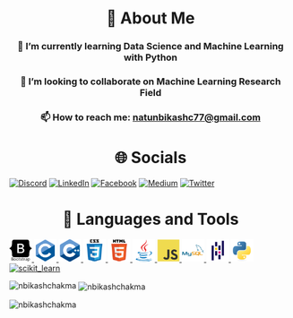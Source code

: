 <h1 align="center">💫 About Me</h1>

<h3 align="center">🌱 I’m currently learning Data Science and Machine Learning with Python</h3>
<h3 align="center">👯 I’m looking to collaborate on Machine Learning Research Field</h3>
<h3 align="center">📫 How to reach me: <a href = "mailto: natunbikashc77@gmail.com">natunbikashc77@gmail.com</a></h3>

<!--<p align="left"> <img src="https://komarev.com/ghpvc/?username=nbikashchakma&label=Profile%20views&color=0e75b6&style=flat" alt="nbikashchakma" /> </p>-->

<h1 align="center">🌐 Socials</h1>

<p align="center">
<p dir="auto">
  <a href="https://discord.gg/" rel="nofollow"><img src="https://camo.githubusercontent.com/9c1f6abe034a366f0b32065ddd7016cfa744156cb1dfd111f9921ff04d9b21b5/68747470733a2f2f696d672e736869656c64732e696f2f62616467652f446973636f72642d2532333732383944412e7376673f6c6f676f3d646973636f7264266c6f676f436f6c6f723d7768697465" alt="Discord" data-canonical-src="https://img.shields.io/badge/Discord-%237289DA.svg?logo=discord&amp;logoColor=white" style="max-width: 100%;"></a>
 <a href="https://linkedin.com/in/natun-bikash-chakma-354a6415b/" rel="nofollow"><img src="https://camo.githubusercontent.com/f17ba9730c27e5f1230325b94c8b68bbf3115d32650866f6e3d0ade68201beea/68747470733a2f2f696d672e736869656c64732e696f2f62616467652f4c696e6b6564496e2d2532333030373742352e7376673f6c6f676f3d6c696e6b6564696e266c6f676f436f6c6f723d7768697465" alt="LinkedIn" data-canonical-src="https://img.shields.io/badge/LinkedIn-%230077B5.svg?logo=linkedin&amp;logoColor=white" style="max-width: 100%;"></a>
  <a href="https://facebook.com/natunbikash.chakma.12" rel="nofollow"><img src="https://camo.githubusercontent.com/6507b6af1fa0c23a32321b4594fe0f353fc56a2e6721ea67a5f51cd830c85b61/68747470733a2f2f696d672e736869656c64732e696f2f62616467652f46616365626f6f6b2d2532333138373746322e7376673f6c6f676f3d46616365626f6f6b266c6f676f436f6c6f723d7768697465" alt="Facebook" data-canonical-src="https://img.shields.io/badge/Facebook-%231877F2.svg?logo=Facebook&amp;logoColor=white" style="max-width: 100%;"></a> 
  <a href="https://medium.com/" rel="nofollow"><img src="https://camo.githubusercontent.com/771af957ebd52645704462209592c7a0a359feaec816337fee900e4478278219/68747470733a2f2f696d672e736869656c64732e696f2f62616467652f4d656469756d2d3132313030453f6c6f676f3d6d656469756d266c6f676f436f6c6f723d7768697465" alt="Medium" data-canonical-src="https://img.shields.io/badge/Medium-12100E?logo=medium&amp;logoColor=white" style="max-width: 100%;"></a>
  <a href="https://twitter.com/chakma_natun" rel="nofollow"><img src="https://camo.githubusercontent.com/2cbca4be42d81c6833fd417d74f5322e80861326d03d52289924138947be7b4e/68747470733a2f2f696d672e736869656c64732e696f2f62616467652f547769747465722d2532333144413146322e7376673f6c6f676f3d54776974746572266c6f676f436f6c6f723d7768697465" alt="Twitter" data-canonical-src="https://img.shields.io/badge/Twitter-%231DA1F2.svg?logo=Twitter&amp;logoColor=white" style="max-width: 100%;"></a></p>
</p>

<h1 align="center">💠 Languages and Tools</h1>


<p align="center">
</p>
<p align="left"> <a href="https://getbootstrap.com" target="_blank" rel="noreferrer"> <img src="https://raw.githubusercontent.com/devicons/devicon/master/icons/bootstrap/bootstrap-plain-wordmark.svg" alt="bootstrap" width="40" height="40"/> </a> <a href="https://www.cprogramming.com/" target="_blank" rel="noreferrer"> <img src="https://raw.githubusercontent.com/devicons/devicon/master/icons/c/c-original.svg" alt="c" width="40" height="40"/> </a> <a href="https://www.w3schools.com/cpp/" target="_blank" rel="noreferrer"> <img src="https://raw.githubusercontent.com/devicons/devicon/master/icons/cplusplus/cplusplus-original.svg" alt="cplusplus" width="40" height="40"/> </a> <a href="https://www.w3schools.com/css/" target="_blank" rel="noreferrer"> <img src="https://raw.githubusercontent.com/devicons/devicon/master/icons/css3/css3-original-wordmark.svg" alt="css3" width="40" height="40"/> </a> <a href="https://www.w3.org/html/" target="_blank" rel="noreferrer"> <img src="https://raw.githubusercontent.com/devicons/devicon/master/icons/html5/html5-original-wordmark.svg" alt="html5" width="40" height="40"/> </a> <a href="https://www.java.com" target="_blank" rel="noreferrer"> <img src="https://raw.githubusercontent.com/devicons/devicon/master/icons/java/java-original.svg" alt="java" width="40" height="40"/> </a> <a href="https://developer.mozilla.org/en-US/docs/Web/JavaScript" target="_blank" rel="noreferrer"> <img src="https://raw.githubusercontent.com/devicons/devicon/master/icons/javascript/javascript-original.svg" alt="javascript" width="40" height="40"/> </a> <a href="https://www.mysql.com/" target="_blank" rel="noreferrer"> <img src="https://raw.githubusercontent.com/devicons/devicon/master/icons/mysql/mysql-original-wordmark.svg" alt="mysql" width="40" height="40"/> </a> <a href="https://pandas.pydata.org/" target="_blank" rel="noreferrer"> <img src="https://raw.githubusercontent.com/devicons/devicon/2ae2a900d2f041da66e950e4d48052658d850630/icons/pandas/pandas-original.svg" alt="pandas" width="40" height="40"/> </a> <a href="https://www.python.org" target="_blank" rel="noreferrer"> <img src="https://raw.githubusercontent.com/devicons/devicon/master/icons/python/python-original.svg" alt="python" width="40" height="40"/> </a> <a href="https://scikit-learn.org/" target="_blank" rel="noreferrer"> <img src="https://upload.wikimedia.org/wikipedia/commons/0/05/Scikit_learn_logo_small.svg" alt="scikit_learn" width="40" height="40"/> </a> </p>

<p><img align="left" src="https://github-readme-stats.vercel.app/api/top-langs?username=nbikashchakma&show_icons=true&locale=en&layout=compact" alt="nbikashchakma" /></p>

<p>&nbsp;<img align="center" src="https://github-readme-stats.vercel.app/api?username=nbikashchakma&show_icons=true&locale=en" alt="nbikashchakma" /></p>

<p><img align="center" src="https://github-readme-streak-stats.herokuapp.com/?user=nbikashchakma&" alt="nbikashchakma" /></p>
